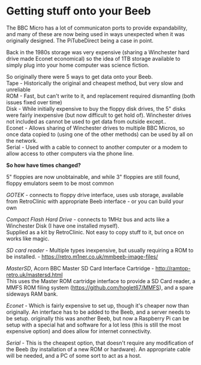 # Getting stuff onto your Beeb

The BBC Micro has a lot of communicaton ports to provide expandability, and many of these are now being used in ways unexpected when it was originally designed. The PiTubeDirect being a case in point.

Back in the 1980s storage was very expensive (sharing a Winchester hard drive made Econet economical) so the idea of 1TB storage available to simply plug into your home computer was science fiction.

So originally there were 5 ways to get data onto your Beeb.<br>
Tape - Historically the original and cheapest method, but very slow and unreliable<br>
ROM - Fast, but can't write to it, and replacement required dismantling (both issues fixed over time)<br>
Disk - While initially expensive to buy the floppy disk drives, the 5" disks were fairly inexpensive (but now difficult to get hold of). Winchester drives not included as cannot be used to get data from outside except..<br>
Econet - Allows sharing of Winchester drives to multiple BBC Micros, so once data copied to (using one of the other methods) can be used by all on the network.<br>
Serial - Used with a cable to connect to another computer or a modem to allow access to other computers via the phone line.<br>

<b>So how have times changed?</b>

5" floppies are now unobtainable, and while 3" floppies are still found, floppy emulators seem to be most common

<em>GOTEK</em> - connects to floppy drive interface, uses usb storage, available from RetroClinic with appropriate Beeb interface -  or you can build your own

<em>Compact Flash Hard Drive</em> - connects to 1MHz bus and acts like a Winchester Disk (I have one installed myself). <br>
Supplied as a kit by RetroClinic. Not easy to copy stuff to it, but once on works like magic.

<em>SD card reader</em> - Multiple types inexpensive, but usually requiring a ROM to be installed. - https://retro.m1ner.co.uk/mmbeeb-image-files/

<em>MasterSD</em>, Acorn BBC Master SD Card Interface Cartridge - http://ramtop-retro.uk/mastersd.html<br>
This uses the Master ROM cartridge interface to provide a SD Card reader, a MMFS ROM filing system (https://github.com/hoglet67/MMFS), and a spare sideways RAM bank. 

<em>Econet</em> - Which is fairly expensive to set up, though it's cheaper now than originally. An interface has to be added to the Beeb, and a server needs to be setup. originally this was another Beeb, but now a Raspberry Pi can be setup with a special hat and software for a lot less (this is still the most expensive option) and does allow for internet connectivity.

<em>Serial</em> - This is the cheapest option, that doesn't require any modification of the Beeb (by installation of a new ROM or hardware). An appropriate cable will be needed, and a PC of some sort to act as a host.
